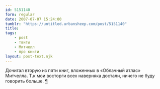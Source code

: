 ```yaml
---
id: 5151140
form: regular
date: 2007-07-07 15:24:00
tumblr: "https://untitled.urbansheep.com/post/5151140"
title:
tags:
    - post
    - твиты
    - Митчелл
    - про книги
layout: post-text.njk
---
```


<p>Дочитал вторую из пяти книг, вложенных в «Облачный атлас» Митчелла. Т.к мои восторги всех наверняка достали, ничего не буду говорить больше. <a href="http://twitter.com/urbansheep/statuses/138597862">¶</a></p>


